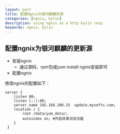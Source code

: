 ```yaml
---
layout: post
title: 配置Ngnix为银河麒麟的源
categories: [ngnix, kylin]
description: using ngnix as a http kylin resp
keywords: ngnix, kylin
---
```


## 配置ngnix为银河麒麟的更新源

* 安装ngnix
    * 通过源码、rpm包或yum install ngnix安装即可
* 配置ngnix

修改ngnix的配置如下：
```
server {
    listen 80;
    listen [::]:80;
    server_name 192.168.100.15  update.mysofts.com;
    location / {
        root /data/yum_data/;
        autoindex on; #开启目录浏览功能
    }
 }
```

